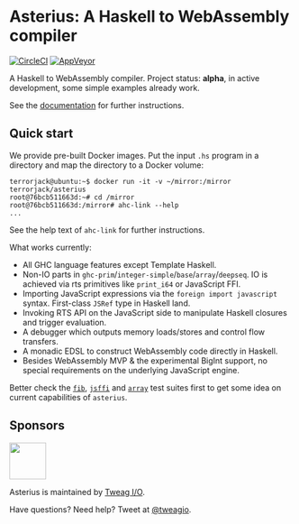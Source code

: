 # Asterius: A Haskell to WebAssembly compiler

[![CircleCI](https://circleci.com/gh/tweag/asterius/tree/master.svg?style=shield)](https://circleci.com/gh/tweag/asterius/tree/master)
[![AppVeyor](https://ci.appveyor.com/api/projects/status/github/tweag/asterius?branch=master&svg=true)](https://ci.appveyor.com/project/GHCAppveyor/asterius?branch=master)

A Haskell to WebAssembly compiler. Project status: **alpha**, in active development, some simple examples already work.

See the [documentation](https://tweag.github.io/asterius) for further instructions.

## Quick start

We provide pre-built Docker images. Put the input `.hs` program in a directory and map the directory to a Docker volume:

```
terrorjack@ubuntu:~$ docker run -it -v ~/mirror:/mirror terrorjack/asterius
root@76bcb511663d:~# cd /mirror
root@76bcb511663d:/mirror# ahc-link --help
...
```

See the help text of `ahc-link` for further instructions.

What works currently:

* All GHC language features except Template Haskell.
* Non-IO parts in `ghc-prim`/`integer-simple`/`base`/`array`/`deepseq`. IO is achieved via rts primitives like `print_i64` or JavaScript FFI.
* Importing JavaScript expressions via the `foreign import javascript` syntax. First-class `JSRef` type in Haskell land.
* Invoking RTS API on the JavaScript side to manipulate Haskell closures and trigger evaluation.
* A debugger which outputs memory loads/stores and control flow transfers.
* A monadic EDSL to construct WebAssembly code directly in Haskell.
* Besides WebAssembly MVP & the experimental BigInt support, no special requirements on the underlying JavaScript engine.

Better check the [`fib`](asterius/test/fib/fib.hs), [`jsffi`](asterius/test/jsffi/jsffi.hs) and [`array`](asterius/test/array/array.hs) test suites first to get some idea on current capabilities of `asterius`.

## Sponsors

[<img src="https://www.tweag.io/img/tweag-med.png" height="65">](https://tweag.io)

Asterius is maintained by [Tweag I/O](https://tweag.io/).

Have questions? Need help? Tweet at [@tweagio](https://twitter.com/tweagio).
